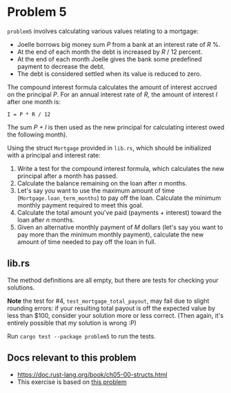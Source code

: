 # Problem 5

`problem5` involves calculating various values relating to a mortgage:

* Joelle borrows big money sum _P_ from a bank at an interest rate of _R_ %.
* At the end of each month the debt is increased by _R_ / 12 percent.
* At the end of each month Joelle gives the bank some predefined 
payment to decrease the debt.
* The debt is considered settled when its value is reduced to zero.

The compound interest formula calculates the amount of interest 
accrued on the principal _P_. For an annual interest rate of _R_, the 
amount of interest _I_ after one month is:

    I = P * R / 12
    
The sum _P + I_ is then used as the new principal for calculating 
interest owed the following month). 

Using the struct `Mortgage` provided in `lib.rs`, which should be
initialized with a principal and interest rate:

1. Write a test for the compound interest formula, which calculates 
   the new principal after a month has passed.
2. Calculate the balance remaining on the loan after _n_ months.
3. Let's say you want to use the maximum amount of time 
(`Mortgage.loan_term_months`) to pay off the loan. Calculate the 
minimum monthly payment required to meet this goal.
4. Calculate the total amount you've paid (payments + interest) 
toward the loan after _n_ months.
5. Given an alternative monthly payment of _M_ dollars (let's say you
want to pay more than the minimum monthly payment), calculate the new
amount of time needed to pay off the loan in full.

## lib.rs

The method definitions are all empty, but there are tests for
checking your solutions. 

**Note** the test for #4, `test_mortgage_total_payout`, may fail 
due to slight rounding errors: if your resulting total payout is
off the expected value by less than $100, consider your solution 
more or less correct. (Then again, it's entirely possible that my
solution is wrong :P)

Run `cargo test --package problem5` to run the tests.

## Docs relevant to this problem

* https://doc.rust-lang.org/book/ch05-00-structs.html
* This exercise is based on [this problem](https://www.codeabbey.com/index/task_view/mortgage-calculator)
